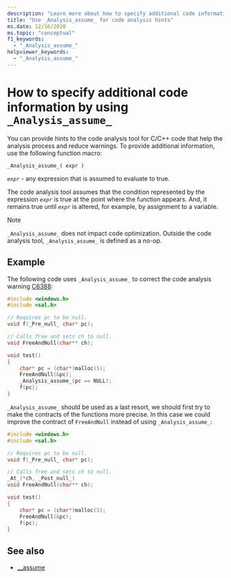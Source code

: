 ```yaml
---
description: "Learn more about how to specify additional code information by using _Analysis_assume_."
title: "Use _Analysis_assume_ for code analysis hints"
ms.date: 12/16/2020
ms.topic: "conceptual"
f1_keywords:
  - "_Analysis_assume_"
helpviewer_keywords:
  - "_Analysis_assume_"
---
```

# How to specify additional code information by using `_Analysis_assume_`

You can provide hints to the code analysis tool for C/C++ code that help the analysis process and reduce warnings. To provide additional information, use the following function macro:

`_Analysis_assume_( expr )`

*`expr`* - any expression that is assumed to evaluate to true.

The code analysis tool assumes that the condition represented by the expression *`expr`* is true at the point where the function appears. And, it remains true until *`expr`* is altered, for example, by assignment to a variable.

> [!NOTE]
> `_Analysis_assume_` does not impact code optimization. Outside the code analysis tool, `_Analysis_assume_` is defined as a no-op.

## Example

The following code uses `_Analysis_assume_` to correct the code analysis warning [C6388](../code-quality/c6388.md):

```cpp
#include <windows.h>
#include <sal.h>

// Requires pc to be null.
void f(_Pre_null_ char* pc);

// Calls free and sets ch to null.
void FreeAndNull(char** ch);

void test()
{
    char* pc = (char*)malloc(5);
    FreeAndNull(&pc);
    _Analysis_assume_(pc == NULL);
    f(pc);
}
```

`_Analysis_assume_` should be used as a last resort, we should first try to make the contracts of the functions more precise. In this case we could improve the contract of `FreeAndNull` instead of using `_Analysis_assume_`:

```cpp
#include <windows.h>
#include <sal.h>

// Requires pc to be null.
void f(_Pre_null_ char* pc);

// Calls free and sets ch to null.
_At_(*ch, _Post_null_)
void FreeAndNull(char** ch);

void test()
{
    char* pc = (char*)malloc(5);
    FreeAndNull(&pc);
    f(pc);
}
```

## See also

- [__assume](../intrinsics/assume.md)
